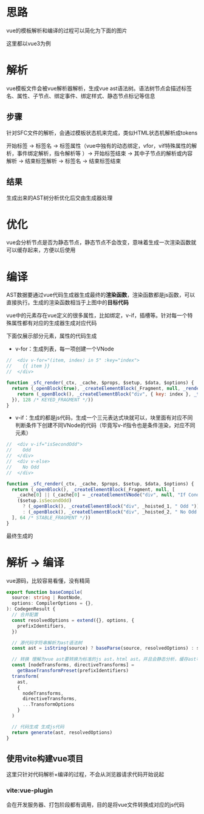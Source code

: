# 思路
vue的模板解析和编译的过程可以简化为下面的图片


这里都以vue3为例

# 解析
vue模板文件会被vue解析器解析，生成vue ast语法树。语法树节点会描述标签名、属性、子节点、绑定事件、绑定样式、静态节点标记等信息

## 步骤
针对SFC文件的解析，会通过模板状态机来完成，类似HTML状态机解析成tokens

开始标签 -> 标签名 -> 标签属性（vue中独有的动态绑定，vfor，vif特殊属性的解析，事件绑定解析，指令解析等
）-> 开始标签结束 -> 其中子节点的解析或内容解析 -> 结束标签解析 -> 标签名 -> 结束标签结束

## 结果
生成出来的AST树分析优化后交由生成器处理

# 优化
vue会分析节点是否为静态节点，静态节点不会改变，意味着生成一次渲染函数就可以缓存起来，方便以后使用


# 编译

AST数据要通过vue代码生成器生成最终的**渲染函数**，渲染函数都是js函数，可以直接执行。生成的渲染函数相当于上图中的**目标代码**

vue中的元素存在vue定义的很多属性，比如绑定，v-if，插槽等。针对每一个特殊属性都有对应的生成器生成对应代码

下面仅展示部分元素，属性的代码生成
- v-for：生成列表，每一项创建一个VNode
```js
//  <div v-for="(item, index) in 5" :key="index"> 
//    {{ item }}
//  </div>

function _sfc_render(_ctx, _cache, $props, $setup, $data, $options) {
  return (_openBlock(true), _createElementBlock(_Fragment, null, _renderList($setup.items, (item, index) => {
    return (_openBlock(), _createElementBlock("div", { key: index }, _toDisplayString(item), 1 /* TEXT */))
  }), 128 /* KEYED_FRAGMENT */))
}
```
- v-if：生成的都是js代码，生成一个三元表达式块就可以，块里面有对应不同判断条件下创建不同VNode的代码（毕竟写v-if指令也是条件渲染，对应不同元素）
```js
//  <div v-if="isSecondOdd">
//    Odd
//  </div>
//  <div v-else>
//    No Odd
//  </div>

function _sfc_render(_ctx, _cache, $props, $setup, $data, $options) {
  return (_openBlock(), _createElementBlock(_Fragment, null, [
    _cache[0] || (_cache[0] = _createElementVNode("div", null, "If Condition Block", -1 /* CACHED */)),
    ($setup.isSecondOdd)
      ? (_openBlock(), _createElementBlock("div", _hoisted_1, " Odd "))
      : (_openBlock(), _createElementBlock("div", _hoisted_2, " No Odd "))
  ], 64 /* STABLE_FRAGMENT */))
}
```


最终生成的

# 解析 -> 编译

vue源码，比较容易看懂，没有精简
```ts
export function baseCompile(
  source: string | RootNode,
  options: CompilerOptions = {},
): CodegenResult {
  // 合并配置
  const resolvedOptions = extend({}, options, {
    prefixIdentifiers,
  })

  // 源代码字符串解析为ast语法树
  const ast = isString(source) ? baseParse(source, resolvedOptions) : source

  // 转换 理解为vue ast要转换为标准的js ast，html ast。并且会静态分析，缓存ast等操作
  const [nodeTransforms, directiveTransforms] =
    getBaseTransformPreset(prefixIdentifiers)
  transform(
    ast,
    {
      nodeTransforms,
      directiveTransforms,
      ...TransformOptions
    }
  )

  // 代码生成 生成js代码
  return generate(ast, resolvedOptions)
}

```

## 使用vite构建vue项目

这里只针对代码解析+编译的过程，不会从浏览器请求代码开始说起

### vite:vue-plugin

会在开发服务器、打包阶段都有调用，目的是将vue文件转换成对应的js代码

